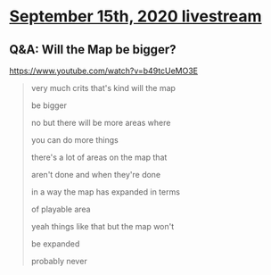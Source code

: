 # [September 15th, 2020 livestream](../2020-09-15.md)
## Q&A: Will the Map be bigger?
https://www.youtube.com/watch?v=b49tcUeMO3E
> very much crits that's kind will the map
> 
> be bigger
> 
> no but there will be more areas where
> 
> you can do more things
> 
> there's a lot of areas on the map that
> 
> aren't done and when they're done
> 
> in a way the map has expanded in terms
> 
> of playable area
> 
> yeah things like that but the map won't
> 
> be expanded
> 
> probably never
> 
